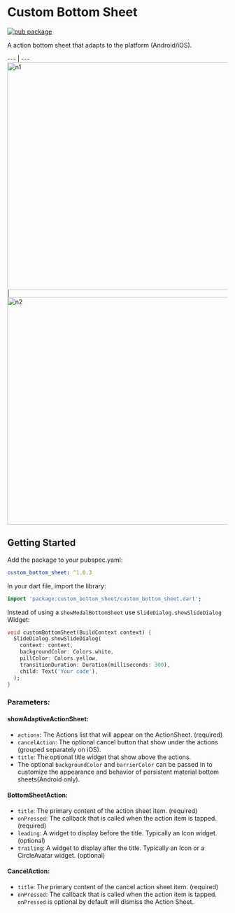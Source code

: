 # Custom Bottom Sheet
 
[![pub package](https://img.shields.io/pub/v/adaptive_action_sheet.svg)](https://pub.dev/packages/custom_bottom_sheet)

A action bottom sheet that adapts to the platform (Android/iOS).

--- | ---
<img width="520" alt="n1" src="https://github.com/weeidl/Custom_Bottom_Sheet/blob/master/image/video_readmi.gif"> | <img width="520" alt="n2" src="https://github.com/weeidl/Custom_Bottom_Sheet/blob/master/image/photo_readmi.jpg">

## Getting Started

 Add the package to your pubspec.yaml:

 ```yaml
 custom_bottom_sheet: ^1.0.3
 ```
 
 In your dart file, import the library:

 ```Dart
import 'package:custom_bottom_sheet/custom_bottom_sheet.dart';
 ``` 
  Instead of using a `showModalBottomSheet` use `SlideDialog.showSlideDialog` Widget:

  ```Dart
void customBottomSheet(BuildContext context) {
    SlideDialog.showSlideDialog(
      context: context,
      backgroundColor: Colors.white,
      pillColor: Colors.yellow,
      transitionDuration: Duration(milliseconds: 300),
      child: Text('Your code'),
    );
  }
```

### Parameters:
#### showAdaptiveActionSheet:
* `actions`: The Actions list that will appear on the ActionSheet. (required)
* `cancelAction`: The optional cancel button that show under the actions (grouped separately on iOS).
* `title`: The optional title widget that show above the actions.
*  The optional `backgroundColor` and `barrierColor` can be passed in to customize the appearance and behavior of persistent material bottom sheets(Android only).

#### BottomSheetAction:
* `title`: The primary content of the action sheet item. (required)
* `onPressed`: The callback that is called when the action item is tapped. (required)
* `leading`: A widget to display before the title. Typically an Icon widget. (optional)
* `trailing`: A widget to display after the title. Typically an Icon or a CircleAvatar widget. (optional)

#### CancelAction:
* `title`: The primary content of the cancel action sheet item. (required)
* `onPressed`: The callback that is called when the action item is tapped. `onPressed` is optional by default will dismiss the Action Sheet.
